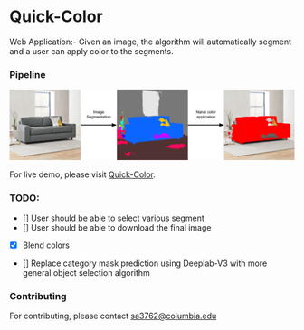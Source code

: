 # Quick-Color
Web Application:- Given an image, the algorithm will automatically segment and a user can apply color to the segments.

### Pipeline
![pipeline](images/pipeline.png)

For live demo, please visit [Quick-Color](https://submagr.github.io/Quick-Color).


### TODO:
* [] User should be able to select various segment
* [] User should be able to download the final image
* [x] Blend colors
* [] Replace category mask prediction using Deeplab-V3 with more general object selection algorithm

### Contributing
For contributing, please contact sa3762@columbia.edu

